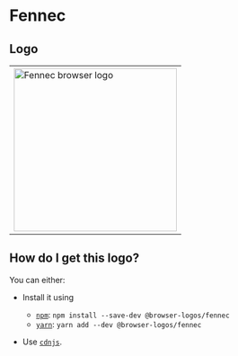 # Fennec

## Logo

<table>
    <tr height=300>
        <td>
            <a href="https://github.com/alrra/browser-logos/tree/375b9086ce2a9cb6d3e29f12f7c0562c9a924c05/src/archive/fennec">
                <img width=290 src="https://raw.githubusercontent.com/alrra/browser-logos/375b9086ce2a9cb6d3e29f12f7c0562c9a924c05/src/archive/fennec/fennec_512x512.png" alt="Fennec browser logo">
            </a>
        </td>
    </tr>
</table>

## How do I get this logo?

You can either:

* Install it using

  * [`npm`][npm]: `npm install --save-dev @browser-logos/fennec`
  * [`yarn`][yarn]: `yarn add --dev @browser-logos/fennec`

* Use [`cdnjs`][cdnjs].

<!-- Link labels: -->

[cdnjs]: https://cdnjs.com/libraries/browser-logos
[npm]: https://www.npmjs.com/
[yarn]: https://yarnpkg.com/

